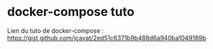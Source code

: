 # docker-compose tuto

Lien du tuto de docker-compose :
https://gist.github.com/jcavat/2ed51c6371b9b488d6a940ba1049189b